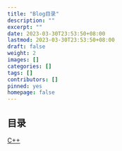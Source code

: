 ```yaml
---
title: "Blog目录"
description: ""
excerpt: ""
date: 2023-03-30T23:53:50+08:00
lastmod: 2023-03-30T23:53:50+08:00
draft: false
weight: 2
images: []
categories: []
tags: []
contributors: []
pinned: yes
homepage: false
---
```


## 目录

[C++](../cpp逆向初探/)
